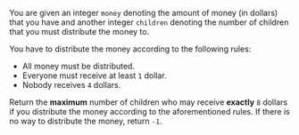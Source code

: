 You are given an integer `money` denoting the amount of money (in dollars) that you have and another integer `children` denoting the number of children that you must distribute the money to.

You have to distribute the money according to the following rules:

- All money must be distributed.
- Everyone must receive at least `1` dollar.
- Nobody receives `4` dollars.

Return the **maximum** number of children who may receive **exactly** `8` dollars if you distribute the money according to the aforementioned rules. If there is no way to distribute the money, return `-1`.